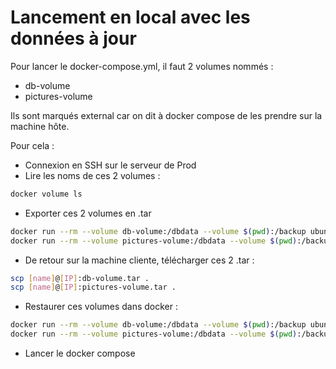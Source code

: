 # Lancement en local avec les données à jour

Pour lancer le docker-compose.yml, il faut 2 volumes nommés :

- db-volume
- pictures-volume

Ils sont marqués external car on dit à docker compose de les prendre sur la machine hôte.

Pour cela : 

- Connexion en SSH sur le serveur de Prod 
- Lire les noms de ces 2 volumes : 

```sh
docker volume ls
```

- Exporter ces 2 volumes en .tar

```sh
docker run --rm --volume db-volume:/dbdata --volume $(pwd):/backup ubuntu tar cvf /backup/db-volume.tar /dbdata
docker run --rm --volume pictures-volume:/dbdata --volume $(pwd):/backup ubuntu tar cvf /backup/pictures-volume.tar /dbdata
```

- De retour sur la machine cliente, télécharger ces 2 .tar :

```sh
scp [name]@[IP]:db-volume.tar .
scp [name]@[IP]:pictures-volume.tar .
```

- Restaurer ces volumes dans docker :

```sh
docker run --rm --volume db-volume:/dbdata --volume $(pwd):/backup ubuntu tar xvf /backup/db-volume.tar -C /dbdata --strip 1
docker run --rm --volume pictures-volume:/dbdata --volume $(pwd):/backup ubuntu tar xvf /backup/pictures-volume.tar -C /dbdata --strip 1
```

- Lancer le docker compose